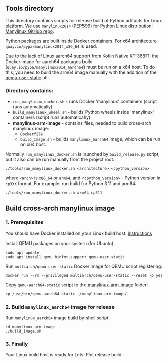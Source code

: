 ## Tools directory

This directory contains scripts for release build of Python artifacts for Linux platform.
We use `manylinux2014` ([PEP599](https://peps.python.org/pep-0599/)) for Python Linux distribution:
[Manylinux GitHub repo](https://github.com/pypa/manylinux).

Python packages are built inside Docker containers. For x64 architecture `quay.io/pypa/manylinux2014_x86_64`
is used.

Due to the lack of Linux aarch64 support from Kotlin Native [KT-36871](https://youtrack.jetbrains.com/issue/KT-36871),
the Docker image for aarch64 packages build (`quay.io/pypa/manylinux2014_aarch64`) must be run on a x64 host.
To do this, you need to build the arm64 image manually with the addition of the [qemu-user-static](https://github.com/multiarch/qemu-user-static)
util.


### Directory contains:

* `run_manylinux_docker.sh` - runs Docker 'manylinux' containers (script runs automatically).
* `build_manylinux_wheel.sh` - builds Python wheels inside 'manylinux' containers (script runs automatically).
* **manylinux-arm-image** - contains files, needed to build cross-arch manylinux image:
    - `Dockerfile`
    - `build_image.sh` - builds `manylinux_aarch64` image, which can be run on x64 host.

Normally `run_manylinux_docker.sh` is  launched by `build_release.py` script, but
it also can be run manually from the project root:
```
./tools/run_manylinux_docker.sh <architecture> <cpython_version>
```
where `<arch>` is `x86_64` or `arm64`, and `<cpython_version>` - Python version in `cp3XX` format.
For example: run build for Python 3.11 and arm64:
```
./tools/run_manylinux_docker.sh arm64 cp311
```


## Build cross-arch manylinux image

### 1. Prerequisites
You should have Docker installed on your Linux build host: [Instructions](https://docs.docker.com/engine/install/)

Install QEMU packages on your system (for Ubuntu):
```shell
sudo apt update
sudo apt install qemu binfmt-support qemu-user-static
```

Run `multiarch/qemu-user-static` Docker image for QEMU script registering:
```shell
docker run --rm --privileged multiarch/qemu-user-static --reset -p yes
```

Copy `qemu-aarch64-static` script to the [manylinux-arm-image](manylinux-arm-image) folder:

```shell
cp /usr/bin/qemu-aarch64-static ./manylinux-arm-image/.
```

### 2. Build `manylinux_aarch64` image  for release

Run `manylinux_aarch64` image build by shell script:

```shell
cd manylinux-arm-image
./build_image.sh
```

### 3. Finally

Your Linux build host is ready for Lets-Plot release build.
